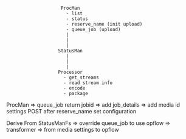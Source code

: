 

                        ProcMan
                          - list
                          - status
                          - reserve_name (init upload)
                          - queue_job (upload)
                          |
                          |
                          |
                       StatusMan
                          |
                          |
                          |
                       Processor
                         - get_streams
                         - read stream info
                         - encode
                         - package
                          
                          
ProcMan => queue_job return jobid
        => add job_details
        => add media id settings POST after reserve_name set configuration

Derive From StatusManFs => override queue_job to use opflow 
                        => transformer => from media settings to opflow

                        
